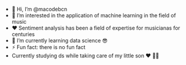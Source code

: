 - 👋 Hi, I’m @macodebcn
- 👀 I’m interested in the application of machine learning in the field of music
- ❤️ Sentiment analysis has been a field of expertise for musicianas for centuries
- 🌱 I’m currently learning data science 😎
- ⚡ Fun fact: there is no fun fact
- Currently studying ds while taking care of my little son ❤️ 👶🏻

<!---
macodebcn/macodebcn is a ✨ special ✨ repository because its `README.md` (this file) appears on your GitHub profile.
You can click the Preview link to take a look at your changes.
--->
